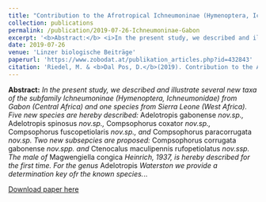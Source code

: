 ```yaml
---
title: "Contribution to the Afrotropical Ichneumoninae (Hymenoptera, Ichneumonidae) from Gabon and Sierra Leone, with descriptions of five new species and two new subspecies"
collection: publications
permalink: /publication/2019-07-26-Ichneumoninae-Gabon
excerpt: '<b>Abstract:</b> <i>In the present study, we described and illustrate several new taxa of the subfamily Ichneumoninae (Hymenoptera, Ichneumonidae) from Gabon (Central Africa) and one species from Sierra Leone (West Africa). Five new species are hereby described: </i>Adelotropis gabonense<i> nov.sp., </i>Adelotropis spinosus<i> nov.sp., </i>Compsophorus coxator<i> nov.sp., </i>Compsophorus fuscopetiolaris<i> nov.sp., and </i>Compsophorus paracorrugata<i> nov.sp. Two new subsepcies are proposed: </i>Compsophorus corrugata gabonense<i> nov.spp. and </i>Ctenocalus maculipennis rufopetiolatus<i> nov.ssp. The male of </i>Magwengiella congica<i> Heinrich, 1937, is hereby described for the first time. For the genus </i>Adelotropis<i> Waterston we provide a determination key ofr the known species.</i>.'
date: 2019-07-26
venue: 'Linzer biologische Beiträge'
paperurl: 'https://www.zobodat.at/publikation_articles.php?id=432843'
citation: 'Riedel, M. & <b>Dal Pos, D.</b>(2019). Contribution to the Afrotropical Ichneumoninae (Hymenoptera, Ichneumonidae) from Gabon and Sierra Leone, with descriptions of five new species and two new subspecies. <i>Linzer biologische Beiträge</i>, 51(1): 419–436.'
---
```

<b>Abstract:</b> <i>In the present study, we described and illustrate several new taxa of the subfamily Ichneumoninae (Hymenoptera, Ichneumonidae) from Gabon (Central Africa) and one species from Sierra Leone (West Africa). Five new species are hereby described: </i>Adelotropis gabonense<i> nov.sp., </i>Adelotropis spinosus<i> nov.sp., </i>Compsophorus coxator<i> nov.sp., </i>Compsophorus fuscopetiolaris<i> nov.sp., and </i>Compsophorus paracorrugata<i> nov.sp. Two new subsepcies are proposed: </i>Compsophorus corrugata gabonense<i> nov.spp. and </i>Ctenocalus maculipennis rufopetiolatus<i> nov.ssp. The male of </i>Magwengiella congica<i> Heinrich, 1937, is hereby described for the first time. For the genus </i>Adelotropis<i> Waterston we provide a determination key ofr the known species.</i>..

[Download paper here](https://www.zobodat.at/publikation_articles.php?id=432843)